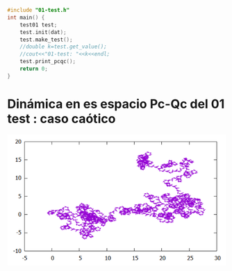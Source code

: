 ```cpp
#include "01-test.h"
int main() {
    test01 test;
    test.init(dat);
    test.make_test();
    //double k=test.get_value();
    //cout<<"01-test: "<<k<<endl;
    test.print_pcqc();
    return 0;
}
```
# Dinámica en es espacio Pc-Qc del 01 test : caso caótico

![Alt text](https://raw.githubusercontent.com/RamiroBelmarM/01-Test/main/test/test_image_caos.png )